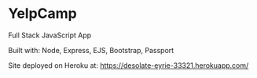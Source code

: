 # YelpCamp

Full Stack JavaScript App

Built with: Node, Express, EJS, Bootstrap, Passport

Site deployed on Heroku at: https://desolate-eyrie-33321.herokuapp.com/ 
